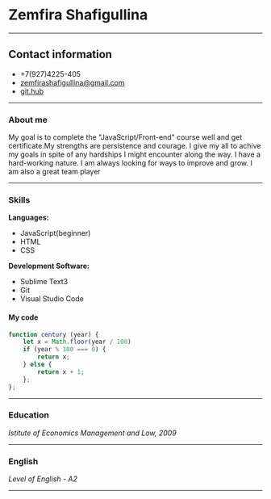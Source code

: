 # Zemfira Shafigullina

---

## Contact information
* +7(927)4225-405
* zemfirashafigullina@gmail.com
* [git.hub](https://github.com/Zemfira-Shafi)

***
### About me 
My goal is to complete the "JavaScript/Front-end" course well and get certificate.My strengths are persistence and courage.
I give my all to achive my goals in spite of any hardships I might encounter along the way. I have a hard-working nature.
I am always looking for ways to improve and grow. I am also a great team player 

***
### Skills
**Languages:**
  * JavaScript(beginner)
  * HTML
  * CSS
  
**Development Software:**
  * Sublime Text3
  * Git
  * Visual Studio Code
  #### My code
  ```javascript
  function century (year) {
      let x = Math.floor(year / 100)
      if (year % 100 === 0) {
          return x;
      } else {
          return x + 1;
      };
  };
  ```

  ***
  ### Education 

  _Istitute of Economics Management and Low, 2009_

  *** 

  ### English 
  
  _Level of English - A2_ 

  ***